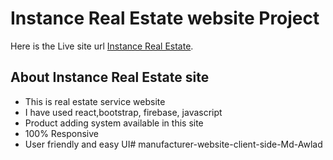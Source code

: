 # Instance Real Estate website Project

Here is the Live site url [Instance Real Estate](https://instance-realestate.web.app/).

## About Instance Real Estate site
- This is real estate service website
- I have used react,bootstrap, firebase, javascript
- Product adding system available in this site
- 100% Responsive
- User friendly and easy UI# manufacturer-website-client-side-Md-Awlad
